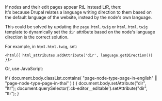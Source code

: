 If nodes and their edit pages appear RtL instead LtR, then:<br>
It's because Drupal relates a language writing direction to them based on the default language of the website, instead by the node's own language.

This could be solved by updating the `page.html.twig` or `html.html.twig` template to dynamically set the `dir` attribute based on the node's language direction is the correct solution. 

For example, in `html.html.twig`, set:

```twig
<html{{ html_attributes.addAttribute('dir', language.getDirection()) }}>
```

Or, use JavaScript:

if (
document.body.classList.contains(
"page-node-type-page-in-english" || "page-node-type-page-in-thai"
)
) { 
    document.body.setAttribute("dir", "ltr");
    document.querySelector('.ck-editor__editable').setAttribute("dir", "ltr");
}
